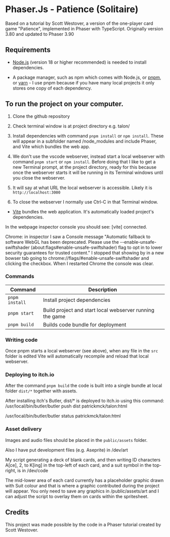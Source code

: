 # Phaser.Js - Patience (Solitaire)

Based on a tutorial by Scott Westover, a version of the one-player card game "Patience", implemented in Phaser with TypeScript. Originally version 3.80 and updated to Phaser 3.90

## Requirements

- [Node.js](https://nodejs.org) (version 18 or higher recommended) is needed to install dependencies.

- A package manager, such as npm which comes with Node.js, or [pnpm](https://pnpm.io/), or [yarn](https://yarnpkg.com/) - I use pnpm because if you have many local projects it only stores one copy of each dependency.

## To run the project on your computer.

1. Clone the github repository

2. Check terminal window is at project directory e.g. talon/

3. Install dependencies with command `pnpm install` or `npm install`. These will appear in a subfolder named /node_modules and include Phaser, and Vite which bundles the web app.

4. We don't use the vscode webserver, instead start a local webserver with command `pnpm start` or `npm install`. Before doing that I like to get a new Terminal prompt, at the project directory, ready for this because once the webserver starts it will be running in its Terminal windows until you close the webserver.

5. It will say at what URL the local webserver is accessible. Likely it is `http://localhost:3000`

6. To close the webserver I normally use Ctrl-C in that Terminal window.

* <a href="https://vitejs.dev/" target="_blank">Vite</a> bundles the web application. It's automatically loaded project's dependencies.

In the webpage inspector console you should see: [vite] connected.

Chrome: in inspector I saw a Console message "Automatic fallback to software WebGL has been deprecated. Please use the --enable-unsafe-swiftshader (about:flags#enable-unsafe-swiftshader) flag to opt in to lower security guarantees for trusted content." I stopped that showing by in a new bowser tab going to chrome://flags/#enable-unsafe-swiftshader and clicking the checkbox. When I restarted Chrome the console was clear.

### Commands

| Command | Description |
|---------|-------------|
| `pnpm install` | Install project dependencies |
| `pnpm start` | Build project and start local webserver running the game |
| `pnpm build` | Builds code bundle for deployment |

### Writing code

Once pnpm starts a local webserver (see above), when any file in the `src` folder is edited Vite will automatically recompile and reload that local webserver. 

### Deploying to itch.io

After the command `pnpm build` the code is built into a single bundle at local folder `dist/*` together with assets.

After installing itch's Butler, 
dist/* is deployed to itch.io using this command:
/usr/local/bin/butler/butler push dist patrickmck/talon:html

/usr/local/bin/butler/butler status patrickmck/talon:html  

### Asset delivery

Images and audio files should be placed in the `public/assets` folder.

Also I have put development files (e.g. Aseprite) in /dev/art

My script generating a deck of blank cards, and then writing ID characters A[ce], 2, to K[ing] in the top-left of each card, and a suit symbol in the top-right, is in /dev/code

The mid-lower area of each card currently has a placeholder graphic drawn with Suit colour and that is where a graphic contributed during the project will appear. You only need to save any graphics in /public/assets/art and I can adjust the script to overlay them on cards within the spritesheet.

## Credits

This project was made possible by the code in a Phaser tutorial created by Scott Westover.


